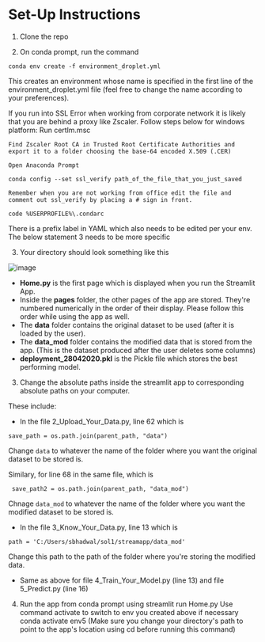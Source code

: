 # Set-Up Instructions

1. Clone the repo

2. On conda prompt, run the command 
```
conda env create -f environment_droplet.yml
```
This creates an environment whose name is specified in the first line of the environment_droplet.yml file (feel free to change the name according to your preferences). 

If you run into SSL Error when working from corporate network it is likely that you are behind a proxy like Zscaler. Follow steps below for windows platform:
    Run certlm.msc

    Find Zscaler Root CA in Trusted Root Certificate Authorities and export it to a folder choosing the base-64 encoded X.509 (.CER)

    Open Anaconda Prompt

    conda config --set ssl_verify path_of_the_file_that_you_just_saved

    Remember when you are not working from office edit the file and comment out ssl_verify by placing a # sign in front.

    code %USERPROFILE%\.condarc

There is a prefix label in YAML which also needs to be edited per your env.
The below statement 3 needs to be more specific

3. Your directory should look something like this 

![image](https://user-images.githubusercontent.com/80118039/217454740-83736989-c216-4281-acdf-520385a605ee.png)

* **Home.py** is the first page which is displayed when you run the Streamlit App.
* Inside the **pages** folder, the other pages of the app are stored. They're numbered numerically in the order of their display. Please follow this order while using the app as well. 
* The **data** folder contains the original dataset to be used (after it is loaded by the user). 
* The **data_mod** folder contains the modified data that is stored from the app. (This is the dataset produced after the user deletes some columns)
* **deployment_28042020.pkl** is the Pickle file which stores the best performing model. 

3. Change the absolute paths inside the streamlit app to corresponding absolute paths on your computer.

These include:

* In the file 2_Upload_Your_Data.py, line 62 which is 

``` save_path = os.path.join(parent_path, "data") ```

Change ```data``` to whatever the name of the folder where you want the original dataset to be stored is. 

Similary, for line 68 in the same file, which is

``` save_path2 = os.path.join(parent_path, "data_mod")```

Chnage ```data_mod``` to whatever the name of the folder where you want the modified dataset to be stored is. 

* In the file 3_Know_Your_Data.py, line 13 which is 

``` path = 'C:/Users/sbhadwal/sol1/streamapp/data_mod' ```

Change this path to the path of the folder where you're storing the modified data. 

* Same as above for file 4_Train_Your_Model.py (line 13) and file 5_Predict.py (line 16)

4. Run the app from conda prompt using streamlit run Home.py 
Use command activate to switch to env you created above if necessary
conda activate env5
(Make sure you change your directory's path to point to the app's location using cd before running this command)
